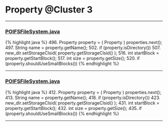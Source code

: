 # Property @Cluster 3

***

### [POIFSFileSystem.java](https://searchcode.com/codesearch/view/97397929/)
{% highlight java %}
496. Property      property = ( Property ) properties.next();
497. String        name     = property.getName();
502. if (property.isDirectory())
507.     new_dir.setStorageClsid( property.getStorageClsid() );
516.     int           startBlock = property.getStartBlock();
517.     int           size       = property.getSize();
520.     if (property.shouldUseSmallBlocks())
{% endhighlight %}

***

### [POIFSFileSystem.java](https://searchcode.com/codesearch/view/15642276/)
{% highlight java %}
412. Property      property = ( Property ) properties.next();
413. String        name     = property.getName();
418. if (property.isDirectory())
423.     new_dir.setStorageClsid( property.getStorageClsid() );
431.     int           startBlock = property.getStartBlock();
432.     int           size       = property.getSize();
435.     if (property.shouldUseSmallBlocks())
{% endhighlight %}

***

